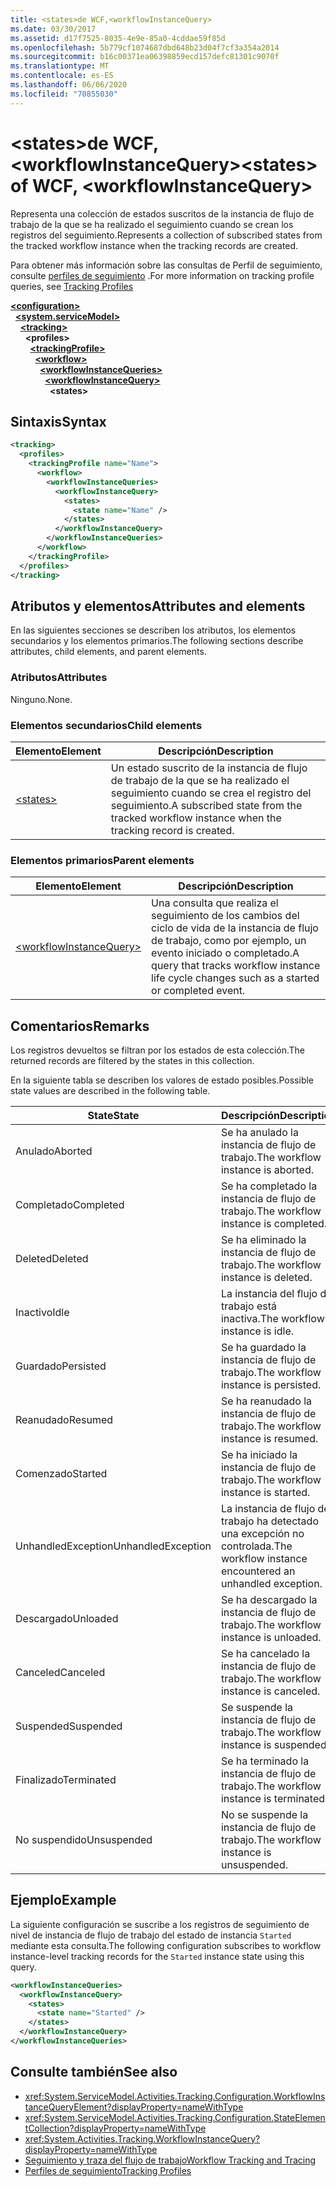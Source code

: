 ```yaml
---
title: <states>de WCF,<workflowInstanceQuery>
ms.date: 03/30/2017
ms.assetid: d17f7525-8035-4e9e-85a0-4cddae59f85d
ms.openlocfilehash: 5b779cf1074687dbd648b23d04f7cf3a354a2014
ms.sourcegitcommit: b16c00371ea06398859ecd157defc81301c9070f
ms.translationtype: MT
ms.contentlocale: es-ES
ms.lasthandoff: 06/06/2020
ms.locfileid: "70855030"
---
```

# <a name="states-of-wcf-workflowinstancequery"></a><span data-ttu-id="37c0a-102">\<states>de WCF,\<workflowInstanceQuery></span><span class="sxs-lookup"><span data-stu-id="37c0a-102">\<states> of WCF, \<workflowInstanceQuery></span></span>

<span data-ttu-id="37c0a-103">Representa una colección de estados suscritos de la instancia de flujo de trabajo de la que se ha realizado el seguimiento cuando se crean los registros del seguimiento.</span><span class="sxs-lookup"><span data-stu-id="37c0a-103">Represents a collection of subscribed states from the tracked workflow instance when the tracking records are created.</span></span>  
  
<span data-ttu-id="37c0a-104">Para obtener más información sobre las consultas de Perfil de seguimiento, consulte [perfiles de seguimiento](../../../windows-workflow-foundation/tracking-profiles.md) .</span><span class="sxs-lookup"><span data-stu-id="37c0a-104">For more information on tracking profile queries, see [Tracking Profiles](../../../windows-workflow-foundation/tracking-profiles.md)</span></span>  
  
[**\<configuration>**](../configuration-element.md)\
&nbsp;&nbsp;[**\<system.serviceModel>**](system-servicemodel.md)\
&nbsp;&nbsp;&nbsp;&nbsp;[**\<tracking>**](tracking-of-wcf.md)\
&nbsp;&nbsp;&nbsp;&nbsp;&nbsp;&nbsp;**\<profiles>**\
&nbsp;&nbsp;&nbsp;&nbsp;&nbsp;&nbsp;&nbsp;&nbsp;[**\<trackingProfile>**](trackingprofile-of-wcf.md)\
&nbsp;&nbsp;&nbsp;&nbsp;&nbsp;&nbsp;&nbsp;&nbsp;&nbsp;&nbsp;[**\<workflow>**](workflow-of-wcf.md)\
&nbsp;&nbsp;&nbsp;&nbsp;&nbsp;&nbsp;&nbsp;&nbsp;&nbsp;&nbsp;&nbsp;&nbsp;[**\<workflowInstanceQueries>**](workflowinstancequeries-of-wcf.md)\
&nbsp;&nbsp;&nbsp;&nbsp;&nbsp;&nbsp;&nbsp;&nbsp;&nbsp;&nbsp;&nbsp;&nbsp;&nbsp;&nbsp;[**\<workflowInstanceQuery>**](workflowinstancequery-of-wcf.md)\
&nbsp;&nbsp;&nbsp;&nbsp;&nbsp;&nbsp;&nbsp;&nbsp;&nbsp;&nbsp;&nbsp;&nbsp;&nbsp;&nbsp;&nbsp;&nbsp;**\<states>**  
  
## <a name="syntax"></a><span data-ttu-id="37c0a-105">Sintaxis</span><span class="sxs-lookup"><span data-stu-id="37c0a-105">Syntax</span></span>  
  
```xml  
<tracking>
  <profiles>
    <trackingProfile name="Name">
      <workflow>
        <workflowInstanceQueries>
          <workflowInstanceQuery>
            <states>
              <state name="Name" />
            </states>
          </workflowInstanceQuery>
        </workflowInstanceQueries>
      </workflow>
    </trackingProfile>
  </profiles>
</tracking>
```  
  
## <a name="attributes-and-elements"></a><span data-ttu-id="37c0a-106">Atributos y elementos</span><span class="sxs-lookup"><span data-stu-id="37c0a-106">Attributes and elements</span></span>

<span data-ttu-id="37c0a-107">En las siguientes secciones se describen los atributos, los elementos secundarios y los elementos primarios.</span><span class="sxs-lookup"><span data-stu-id="37c0a-107">The following sections describe attributes, child elements, and parent elements.</span></span>  
  
### <a name="attributes"></a><span data-ttu-id="37c0a-108">Atributos</span><span class="sxs-lookup"><span data-stu-id="37c0a-108">Attributes</span></span>  

<span data-ttu-id="37c0a-109">Ninguno.</span><span class="sxs-lookup"><span data-stu-id="37c0a-109">None.</span></span>  
  
### <a name="child-elements"></a><span data-ttu-id="37c0a-110">Elementos secundarios</span><span class="sxs-lookup"><span data-stu-id="37c0a-110">Child elements</span></span>
  
|<span data-ttu-id="37c0a-111">Elemento</span><span class="sxs-lookup"><span data-stu-id="37c0a-111">Element</span></span>|<span data-ttu-id="37c0a-112">Descripción</span><span class="sxs-lookup"><span data-stu-id="37c0a-112">Description</span></span>|  
|-------------|-----------------|  
|[\<states>](state-of-wcf-workflowinstancequery.md)|<span data-ttu-id="37c0a-113">Un estado suscrito de la instancia de flujo de trabajo de la que se ha realizado el seguimiento cuando se crea el registro del seguimiento.</span><span class="sxs-lookup"><span data-stu-id="37c0a-113">A subscribed state from the tracked workflow instance when the tracking record is created.</span></span>|  
  
### <a name="parent-elements"></a><span data-ttu-id="37c0a-114">Elementos primarios</span><span class="sxs-lookup"><span data-stu-id="37c0a-114">Parent elements</span></span>  
  
|<span data-ttu-id="37c0a-115">Elemento</span><span class="sxs-lookup"><span data-stu-id="37c0a-115">Element</span></span>|<span data-ttu-id="37c0a-116">Descripción</span><span class="sxs-lookup"><span data-stu-id="37c0a-116">Description</span></span>|  
|-------------|-----------------|  
|[\<workflowInstanceQuery>](../windows-workflow-foundation/workflowinstancequery.md)|<span data-ttu-id="37c0a-117">Una consulta que realiza el seguimiento de los cambios del ciclo de vida de la instancia de flujo de trabajo, como por ejemplo, un evento iniciado o completado.</span><span class="sxs-lookup"><span data-stu-id="37c0a-117">A query that tracks workflow instance life cycle changes such as a started or completed event.</span></span>|  
  
## <a name="remarks"></a><span data-ttu-id="37c0a-118">Comentarios</span><span class="sxs-lookup"><span data-stu-id="37c0a-118">Remarks</span></span>

<span data-ttu-id="37c0a-119">Los registros devueltos se filtran por los estados de esta colección.</span><span class="sxs-lookup"><span data-stu-id="37c0a-119">The returned records are filtered by the states in this collection.</span></span>  
  
<span data-ttu-id="37c0a-120">En la siguiente tabla se describen los valores de estado posibles.</span><span class="sxs-lookup"><span data-stu-id="37c0a-120">Possible state values are described in the following table.</span></span>  
  
|<span data-ttu-id="37c0a-121">State</span><span class="sxs-lookup"><span data-stu-id="37c0a-121">State</span></span>|<span data-ttu-id="37c0a-122">Descripción</span><span class="sxs-lookup"><span data-stu-id="37c0a-122">Description</span></span>|  
|-----------|-----------------|  
|<span data-ttu-id="37c0a-123">Anulado</span><span class="sxs-lookup"><span data-stu-id="37c0a-123">Aborted</span></span>|<span data-ttu-id="37c0a-124">Se ha anulado la instancia de flujo de trabajo.</span><span class="sxs-lookup"><span data-stu-id="37c0a-124">The workflow instance is aborted.</span></span>|  
|<span data-ttu-id="37c0a-125">Completado</span><span class="sxs-lookup"><span data-stu-id="37c0a-125">Completed</span></span>|<span data-ttu-id="37c0a-126">Se ha completado la instancia de flujo de trabajo.</span><span class="sxs-lookup"><span data-stu-id="37c0a-126">The workflow instance is completed.</span></span>|  
|<span data-ttu-id="37c0a-127">Deleted</span><span class="sxs-lookup"><span data-stu-id="37c0a-127">Deleted</span></span>|<span data-ttu-id="37c0a-128">Se ha eliminado la instancia de flujo de trabajo.</span><span class="sxs-lookup"><span data-stu-id="37c0a-128">The workflow instance is deleted.</span></span>|  
|<span data-ttu-id="37c0a-129">Inactivo</span><span class="sxs-lookup"><span data-stu-id="37c0a-129">Idle</span></span>|<span data-ttu-id="37c0a-130">La instancia del flujo de trabajo está inactiva.</span><span class="sxs-lookup"><span data-stu-id="37c0a-130">The workflow instance is idle.</span></span>|  
|<span data-ttu-id="37c0a-131">Guardado</span><span class="sxs-lookup"><span data-stu-id="37c0a-131">Persisted</span></span>|<span data-ttu-id="37c0a-132">Se ha guardado la instancia de flujo de trabajo.</span><span class="sxs-lookup"><span data-stu-id="37c0a-132">The workflow instance is persisted.</span></span>|  
|<span data-ttu-id="37c0a-133">Reanudado</span><span class="sxs-lookup"><span data-stu-id="37c0a-133">Resumed</span></span>|<span data-ttu-id="37c0a-134">Se ha reanudado la instancia de flujo de trabajo.</span><span class="sxs-lookup"><span data-stu-id="37c0a-134">The workflow instance is resumed.</span></span>|  
|<span data-ttu-id="37c0a-135">Comenzado</span><span class="sxs-lookup"><span data-stu-id="37c0a-135">Started</span></span>|<span data-ttu-id="37c0a-136">Se ha iniciado la instancia de flujo de trabajo.</span><span class="sxs-lookup"><span data-stu-id="37c0a-136">The workflow instance is started.</span></span>|  
|<span data-ttu-id="37c0a-137">UnhandledException</span><span class="sxs-lookup"><span data-stu-id="37c0a-137">UnhandledException</span></span>|<span data-ttu-id="37c0a-138">La instancia de flujo de trabajo ha detectado una excepción no controlada.</span><span class="sxs-lookup"><span data-stu-id="37c0a-138">The workflow instance encountered an unhandled exception.</span></span>|  
|<span data-ttu-id="37c0a-139">Descargado</span><span class="sxs-lookup"><span data-stu-id="37c0a-139">Unloaded</span></span>|<span data-ttu-id="37c0a-140">Se ha descargado la instancia de flujo de trabajo.</span><span class="sxs-lookup"><span data-stu-id="37c0a-140">The workflow instance is unloaded.</span></span>|  
|<span data-ttu-id="37c0a-141">Canceled</span><span class="sxs-lookup"><span data-stu-id="37c0a-141">Canceled</span></span>|<span data-ttu-id="37c0a-142">Se ha cancelado la instancia de flujo de trabajo.</span><span class="sxs-lookup"><span data-stu-id="37c0a-142">The workflow instance is canceled.</span></span>|  
|<span data-ttu-id="37c0a-143">Suspended</span><span class="sxs-lookup"><span data-stu-id="37c0a-143">Suspended</span></span>|<span data-ttu-id="37c0a-144">Se suspende la instancia de flujo de trabajo.</span><span class="sxs-lookup"><span data-stu-id="37c0a-144">The workflow instance is suspended.</span></span>|  
|<span data-ttu-id="37c0a-145">Finalizado</span><span class="sxs-lookup"><span data-stu-id="37c0a-145">Terminated</span></span>|<span data-ttu-id="37c0a-146">Se ha terminado la instancia de flujo de trabajo.</span><span class="sxs-lookup"><span data-stu-id="37c0a-146">The workflow instance is terminated.</span></span>|  
|<span data-ttu-id="37c0a-147">No suspendido</span><span class="sxs-lookup"><span data-stu-id="37c0a-147">Unsuspended</span></span>|<span data-ttu-id="37c0a-148">No se suspende la instancia de flujo de trabajo.</span><span class="sxs-lookup"><span data-stu-id="37c0a-148">The workflow instance is unsuspended.</span></span>|  
  
## <a name="example"></a><span data-ttu-id="37c0a-149">Ejemplo</span><span class="sxs-lookup"><span data-stu-id="37c0a-149">Example</span></span>

<span data-ttu-id="37c0a-150">La siguiente configuración se suscribe a los registros de seguimiento de nivel de instancia de flujo de trabajo del estado de instancia `Started` mediante esta consulta.</span><span class="sxs-lookup"><span data-stu-id="37c0a-150">The following configuration subscribes to workflow instance-level tracking records for the `Started` instance state using this query.</span></span>  
  
```xml  
<workflowInstanceQueries>
  <workflowInstanceQuery>
    <states>
      <state name="Started" />
    </states>
  </workflowInstanceQuery>
</workflowInstanceQueries>
```  
  
## <a name="see-also"></a><span data-ttu-id="37c0a-151">Consulte también</span><span class="sxs-lookup"><span data-stu-id="37c0a-151">See also</span></span>

- <xref:System.ServiceModel.Activities.Tracking.Configuration.WorkflowInstanceQueryElement?displayProperty=nameWithType>
- <xref:System.ServiceModel.Activities.Tracking.Configuration.StateElementCollection?displayProperty=nameWithType>
- <xref:System.Activities.Tracking.WorkflowInstanceQuery?displayProperty=nameWithType>
- [<span data-ttu-id="37c0a-152">Seguimiento y traza del flujo de trabajo</span><span class="sxs-lookup"><span data-stu-id="37c0a-152">Workflow Tracking and Tracing</span></span>](../../../windows-workflow-foundation/workflow-tracking-and-tracing.md)
- [<span data-ttu-id="37c0a-153">Perfiles de seguimiento</span><span class="sxs-lookup"><span data-stu-id="37c0a-153">Tracking Profiles</span></span>](../../../windows-workflow-foundation/tracking-profiles.md)
